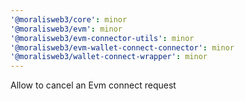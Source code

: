 ```yaml
---
'@moralisweb3/core': minor
'@moralisweb3/evm': minor
'@moralisweb3/evm-connector-utils': minor
'@moralisweb3/evm-wallet-connect-connector': minor
'@moralisweb3/wallet-connect-wrapper': minor
---
```


Allow to cancel an Evm connect request
